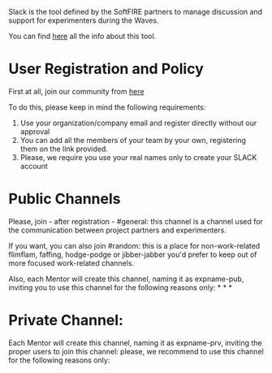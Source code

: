 Slack is the tool defined by the SoftFIRE partners to manage discussion and support for experimenters during the Waves.

You can find [here](https://slack.com/is) all the info about this tool.

# User Registration and Policy
First at all, join our community from [here](https://softfire-slacking.herokuapp.com/)

To do this, please keep in mind the following requirements:
1. Use your organization/company email and register directly without our approval
2. You can add all the members of your team by your own, registering them on the link provided.
3. Please, we require you use your real names only to create your SLACK account

# Public Channels
Please, join - after registration - #general: this channel is a channel used for the communication between project partners and experimenters.

If you want, you can also join #random: this is a place for non-work-related flimflam, faffing, hodge-podge or jibber-jabber you'd prefer to keep out of more focused work-related channels.

Also, each Mentor will create this channel, naming it as expname-pub, inviting you to use this channel for the following reasons only:
* 
* 
* 

# Private Channel:
Each Mentor will create this channel, naming it as expname-prv, inviting the proper users to join this channel: please, we recommend to use this channel for the following reasons only:
